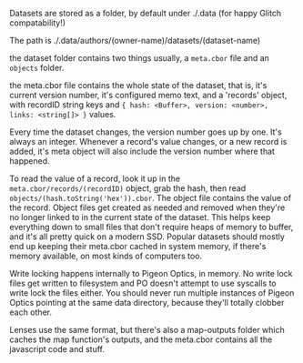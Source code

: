 Datasets are stored as a folder, by default under ./.data (for happy Glitch compatability!)

The path is ./.data/authors/(owner-name)/datasets/(dataset-name)

the dataset folder contains two things usually, a `meta.cbor` file and an `objects` folder.

the meta.cbor file contains the whole state of the dataset, that is, it's current version number, it's configured memo text, and a 'records' object, with recordID string keys and `{ hash: <Buffer>, version: <number>, links: <string[]> }` values.

Every time the dataset changes, the version number goes up by one. It's always an integer. Whenever a record's value changes, or a new record is added, it's meta object will also include the version number where that happened.

To read the value of a record, look it up in the `meta.cbor/records/(recordID)` object, grab the hash, then read `objects/(hash.toString('hex')).cbor`. The object file contains the value of the record. Object files get created as needed and removed when they're no longer linked to in the current state of the dataset. This helps keep everything down to small files that don't require heaps of memory to buffer, and it's all pretty quick on a modern SSD. Popular datasets should mostly end up keeping their meta.cbor cached in system memory, if there's memory available, on most kinds of computers too.

Write locking happens internally to Pigeon Optics, in memory. No write lock files get written to filesystem and PO doesn't attempt to use syscalls to write lock the files either. You should never run multiple instances of Pigeon Optics pointing at the same data directory, because they'll totally clobber each other.

Lenses use the same format, but there's also a map-outputs folder which caches the map function's outputs, and the meta.cbor contains all the javascript code and stuff.